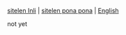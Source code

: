 [sitelen Inli](https://joelthomastr.github.io/tokipona/pana-sona-ale_si) | <span class="spp"><a href="https://joelthomastr.github.io/tokipona/pana-sona-ale_spp">sitelen pona pona</a></span> | [English](https://joelthomastr.github.io/tokipona/pana-sona-ale_en)

not yet
